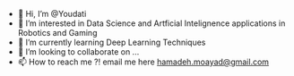 - 👋 Hi, I’m @Youdati
- 👀 I’m interested in Data Science and Artficial Intelignence applications in Robotics and Gaming
- 🌱 I’m currently learning Deep Learning Techniques
- 💞️ I’m looking to collaborate on ...
- 📫 How to reach me ?! email me here hamadeh.moayad@gmail.com

<!---
Youdati/Youdati is a ✨ special ✨ repository because its `README.md` (this file) appears on your GitHub profile.
You can click the Preview link to take a look at your changes.
--->
